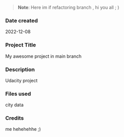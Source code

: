 >**Note**: Here im if refactoring branch , hi you all ; ) 

### Date created
2022-12-08
### Project Title
My awesome project in main branch 

### Description
Udacity project 

### Files used
city data 

### Credits
me hehehehhe ;)
